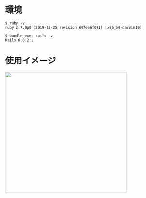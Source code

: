 # 環境
```
$ ruby -v
ruby 2.7.0p0 (2019-12-25 revision 647ee6f091) [x86_64-darwin19]

$ bundle exec rails -v
Rails 6.0.2.1
```

# 使用イメージ

<img src="https://user-images.githubusercontent.com/45222883/81832169-26a2b400-9579-11ea-9bfd-d84bcbc730c9.png" width="400px">
